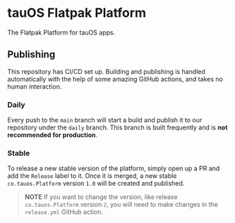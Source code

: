 # tauOS Flatpak Platform

The Flatpak Platform for tauOS apps.

## Publishing

This repository has CI/CD set up. Building and publishing is handled automatically with the help of some amazing GitHub
actions, and takes no human interaction.

### Daily

Every push to the `main` branch will start a build and publish it to our repository under the `daily` branch. This
branch is built frequently and is **not recommended for production**.

### Stable

To release a new stable version of the platform, simply open up a PR and add the `Release` label to it. Once it is merged,
a new stable `co.tauos.Platform` version `1.0` will be created and published.

> **NOTE** If you want to change the version, like release `co.tauos.Platform` version `2`, you will need to make
> changes in the `release.yml` GitHub action.
